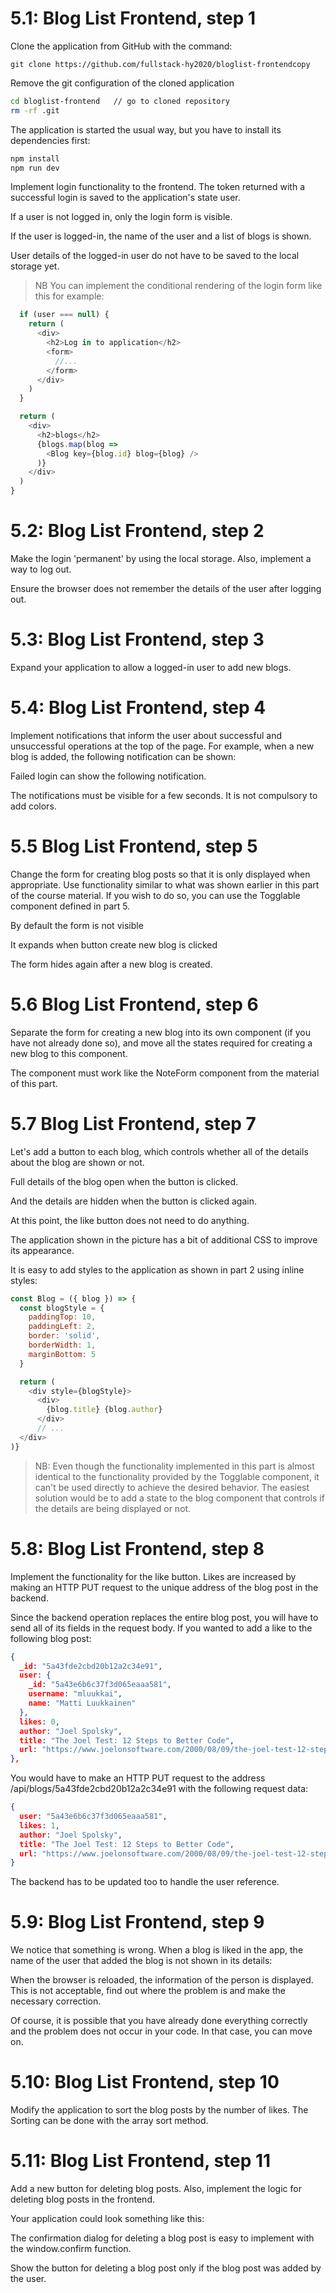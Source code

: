 # 5.1: Blog List Frontend, step 1
Clone the application from GitHub with the command:

`git clone https://github.com/fullstack-hy2020/bloglist-frontendcopy`

Remove the git configuration of the cloned application

```bash
cd bloglist-frontend   // go to cloned repository
rm -rf .git
```

The application is started the usual way, but you have to install its dependencies first:

```bash
npm install
npm run dev
```

Implement login functionality to the frontend. The token returned with a successful login is saved to the application's state user.

If a user is not logged in, only the login form is visible.

If the user is logged-in, the name of the user and a list of blogs is shown.

User details of the logged-in user do not have to be saved to the local storage yet.

> NB You can implement the conditional rendering of the login form like this for example:

```javascript
  if (user === null) {
    return (
      <div>
        <h2>Log in to application</h2>
        <form>
          //...
        </form>
      </div>
    )
  }

  return (
    <div>
      <h2>blogs</h2>
      {blogs.map(blog =>
        <Blog key={blog.id} blog={blog} />
      )}
    </div>
  )
}
```

# 5.2: Blog List Frontend, step 2
Make the login 'permanent' by using the local storage. Also, implement a way to log out.

Ensure the browser does not remember the details of the user after logging out.

# 5.3: Blog List Frontend, step 3
Expand your application to allow a logged-in user to add new blogs.

# 5.4: Blog List Frontend, step 4
Implement notifications that inform the user about successful and unsuccessful operations at the top of the page. For example, when a new blog is added, the following notification can be shown:

Failed login can show the following notification.

The notifications must be visible for a few seconds. It is not compulsory to add colors.

# 5.5 Blog List Frontend, step 5
Change the form for creating blog posts so that it is only displayed when appropriate. Use functionality similar to what was shown earlier in this part of the course material. If you wish to do so, you can use the Togglable component defined in part 5.

By default the form is not visible

It expands when button create new blog is clicked

The form hides again after a new blog is created.

# 5.6 Blog List Frontend, step 6
Separate the form for creating a new blog into its own component (if you have not already done so), and move all the states required for creating a new blog to this component.

The component must work like the NoteForm component from the material of this part.

# 5.7 Blog List Frontend, step 7
Let's add a button to each blog, which controls whether all of the details about the blog are shown or not.

Full details of the blog open when the button is clicked.

And the details are hidden when the button is clicked again.

At this point, the like button does not need to do anything.

The application shown in the picture has a bit of additional CSS to improve its appearance.

It is easy to add styles to the application as shown in part 2 using inline styles:

```javascript
const Blog = ({ blog }) => {
  const blogStyle = {
    paddingTop: 10,
    paddingLeft: 2,
    border: 'solid',
    borderWidth: 1,
    marginBottom: 5
  }

  return (
    <div style={blogStyle}>
      <div>
        {blog.title} {blog.author}
      </div>
      // ...
  </div>
)}
```

> NB: Even though the functionality implemented in this part is almost identical to the functionality provided by the Togglable component, it can't be used directly to achieve the desired behavior. The easiest solution would be to add a state to the blog component that controls if the details are being displayed or not.

# 5.8: Blog List Frontend, step 8
Implement the functionality for the like button. Likes are increased by making an HTTP PUT request to the unique address of the blog post in the backend.

Since the backend operation replaces the entire blog post, you will have to send all of its fields in the request body. If you wanted to add a like to the following blog post:

```json
{
  _id: "5a43fde2cbd20b12a2c34e91",
  user: {
    _id: "5a43e6b6c37f3d065eaaa581",
    username: "mluukkai",
    name: "Matti Luukkainen"
  },
  likes: 0,
  author: "Joel Spolsky",
  title: "The Joel Test: 12 Steps to Better Code",
  url: "https://www.joelonsoftware.com/2000/08/09/the-joel-test-12-steps-to-better-code/"
},
```

You would have to make an HTTP PUT request to the address /api/blogs/5a43fde2cbd20b12a2c34e91 with the following request data:

```json
{
  user: "5a43e6b6c37f3d065eaaa581",
  likes: 1,
  author: "Joel Spolsky",
  title: "The Joel Test: 12 Steps to Better Code",
  url: "https://www.joelonsoftware.com/2000/08/09/the-joel-test-12-steps-to-better-code/"
}
```

The backend has to be updated too to handle the user reference.

# 5.9: Blog List Frontend, step 9
We notice that something is wrong. When a blog is liked in the app, the name of the user that added the blog is not shown in its details:

When the browser is reloaded, the information of the person is displayed. This is not acceptable, find out where the problem is and make the necessary correction.

Of course, it is possible that you have already done everything correctly and the problem does not occur in your code. In that case, you can move on.

# 5.10: Blog List Frontend, step 10
Modify the application to sort the blog posts by the number of likes. The Sorting can be done with the array sort method.

# 5.11: Blog List Frontend, step 11
Add a new button for deleting blog posts. Also, implement the logic for deleting blog posts in the frontend.

Your application could look something like this:

The confirmation dialog for deleting a blog post is easy to implement with the window.confirm function.

Show the button for deleting a blog post only if the blog post was added by the user.


